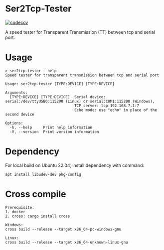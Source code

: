 # Ser2Tcp-Tester

[![codecov](https://codecov.io/gh/shuanglengyunji/ser2tcp-tester/branch/master/graph/badge.svg?token=6BITB8YX3S)](https://codecov.io/gh/shuanglengyunji/ser2tcp-tester)

A speed tester for Transparent Transmission (TT) between tcp and serial port.

# Usage
```
> ser2tcp-tester --help
Speed tester for transparent transmission between tcp and serial port

Usage: ser2tcp-tester [TYPE:DEVICE] [TYPE:DEVICE]

Arguments:
  [TYPE:DEVICE] [TYPE:DEVICE]  Serial device: serial:/dev/ttyUSB0:115200 (Linux) or serial:COM1:115200 (Windows),
                               TCP server: tcp:192.168.7.1:7
                               Echo mode: use "echo" in place of the second device

Options:
  -h, --help     Print help information
  -V, --version  Print version information
```
# Dependency

For local build on Ubuntu 22.04, install dependency with command: 
```
apt install libudev-dev pkg-config
```

# Cross compile

```
Prerequisite:
1. docker 
2. cross: cargo install cross

Windows:
cross build --release --target x86_64-pc-windows-gnu

Linux:
cross build --release --target x86_64-unknown-linux-gnu
```